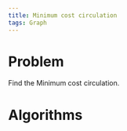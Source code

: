 ```yaml
---
title: Minimum cost circulation
tags: Graph
---
```


# Problem
Find the Minimum cost circulation.

# Algorithms

